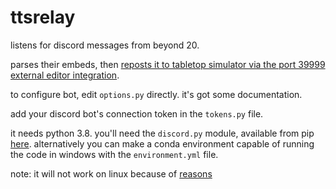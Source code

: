 # ttsrelay

listens for discord messages from beyond 20. 

parses their embeds, then [reposts it to tabletop simulator via the port 39999 external editor integration](https://api.tabletopsimulator.com/externaleditorapi/).

to configure bot, edit `options.py` directly. it's got some documentation.

add your discord bot's connection token in the `tokens.py` file.

it needs python 3.8. you'll need the `discord.py` module, available from pip [here](https://pypi.org/project/discord.py/). alternatively you can make a conda environment capable of running the code in windows with the `environment.yml` file. 

note: it will not work on linux because of [reasons](https://forums.tabletopsimulator.com/showthread.php?4556-External-Integration-Bug-Linux)


